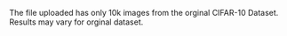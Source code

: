 The file uploaded has only 10k images from the orginal CIFAR-10 Dataset. Results may vary for orginal dataset.
